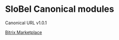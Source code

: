 SloBel Canonical modules
=======================

Canonical URL v1.0.1

[Bitrix Marketplace](http://marketplace.1c-bitrix.ru/solutions/slobel.canonical/)